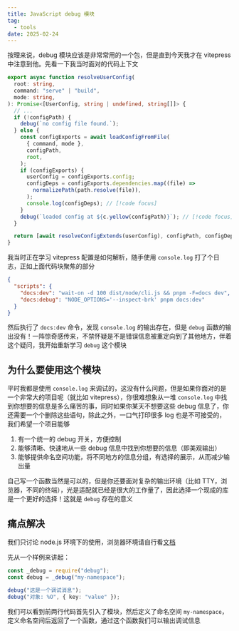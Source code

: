 ```yaml
---
title: JavaScript debug 模块
tag:
  - tools
date: 2025-02-24
---
```


按理来说，debug 模块应该是非常常用的一个包，但是直到今天我才在 vitepress 中注意到他。先看一下我当时面对的代码上下文

```typescript config.ts
export async function resolveUserConfig(
  root: string,
  command: "serve" | "build",
  mode: string,
): Promise<[UserConfig, string | undefined, string[]]> {
  // ...
  if (!configPath) {
    debug(`no config file found.`);
  } else {
    const configExports = await loadConfigFromFile(
      { command, mode },
      configPath,
      root,
    );
    if (configExports) {
      userConfig = configExports.config;
      configDeps = configExports.dependencies.map((file) =>
        normalizePath(path.resolve(file)),
      );
      console.log(configDeps); // [!code focus]
    }
    debug(`loaded config at ${c.yellow(configPath)}`); // [!code focus]
  }

  return [await resolveConfigExtends(userConfig), configPath, configDeps];
}
```

我当时正在学习 vitepress 配置是如何解析，随手使用 `console.log` 打了个日志，正如上面代码块聚焦的部分

```json package.json
{
  "scripts": {
    "docs:dev": "wait-on -d 100 dist/node/cli.js && pnpm -F=docs dev",
    "docs:debug": "NODE_OPTIONS='--inspect-brk' pnpm docs:dev"
  }
}
```

然后执行了 `docs:dev` 命令，发现 `console.log` 的输出存在，但是 `debug` 函数的输出没有！一阵惊奇感传来，不禁怀疑是不是错误信息被重定向到了其他地方，伴着这个疑问，我开始重新学习 `debug` 这个模块

## 为什么要使用这个模块

平时我都是使用 `console.log` 来调试的，这没有什么问题，但是如果你面对的是一个非常大的项目呢（就比如 vitepress），你很难想象从一堆 `console.log` 中找到你想要的信息是多么痛苦的事，同时如果你某天不想要这些 debug 信息了，你还需要一个个删除这些语句，除此之外，一口气打印很多 log 也是不可接受的，我们希望一个项目能够

1. 有一个统一的 debug 开关，方便控制
2. 能够清晰、快速地从一些 debug 信息中找到你想要的信息（即美观输出）
3. 能够提供命名空间功能，将不同地方的信息分组，有选择的展示，从而减少输出量

自己写一个函数当然是可以的，但是你还要面对复杂的输出环境（比如 TTY，浏览器，不同的终端），光是适配就已经是很大的工作量了，因此选择一个现成的库是一个更好的选择！这就是 `debug` 存在的意义

## 痛点解决

我们只讨论 node.js 环境下的使用，浏览器环境请自行看[文档](https://github.com/debug-js/debug)

先从一个样例来讲起：

```typescript
const _debug = require("debug");
const debug = _debug("my-namespace");

debug("这是一个调试消息");
debug("对象: %O", { key: "value" });
```

我们可以看到前两行代码首先引入了模块，然后定义了命名空间 `my-namespace`，定义命名空间后返回了一个函数，通过这个函数我们可以输出调试信息
